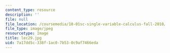 ```yaml
---
content_type: resource
description: ''
file: null
file_location: /coursemedia/18-01sc-single-variable-calculus-fall-2010/7a17dd5c338f1ac07b530c9af7466eda_lec29.jpg
file_type: image/jpeg
resourcetype: Image
title: lec29.jpg
uid: 7a17dd5c-338f-1ac0-7b53-0c9af7466eda
---
```

